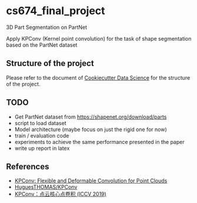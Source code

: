 # cs674_final_project
3D Part Segmentation on PartNet

Apply KPConv (Kernel point convolution) for the task of shape segmentation based on the PartNet dataset

## Structure of the project
Please refer to the document of [Cookiecutter Data Science](https://drivendata.github.io/cookiecutter-data-science/#starting-a-new-project) for the structure of the project.

## TODO
- Get PartNet dataset from https://shapenet.org/download/parts
- script to load dataset
- Model architecture (maybe focus on just the rigid one for now)
- train / evaluation code
- experiments to achieve the same performance presented in the paper
- write up report in latex


## References
* [KPConv: Flexible and Deformable Convolution for Point Clouds](https://arxiv.org/pdf/1904.08889.pdf)
* [HuguesTHOMAS/KPConv](https://github.com/HuguesTHOMAS/KPConv)
* [KPConv：点云核心点卷积 (ICCV 2019)](https://zhuanlan.zhihu.com/p/92244933)
